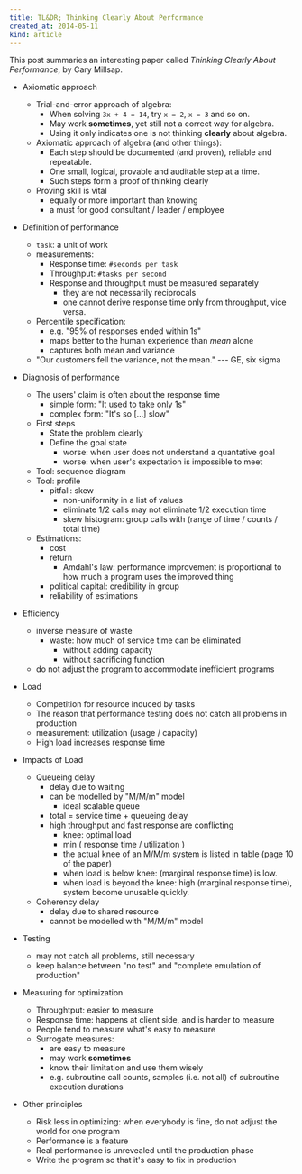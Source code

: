 ```yaml
---
title: TL&DR; Thinking Clearly About Performance
created_at: 2014-05-11
kind: article
---
```


This post summaries an interesting paper called *Thinking Clearly About Performance*,
by Cary Millsap.

- Axiomatic approach
	- Trial-and-error approach of algebra:
		- When solving ``3x + 4 = 14``, try `x = 2`, `x = 3` and so on.
		- May work **sometimes**, yet still not a correct way for algebra.
		- Using it only indicates one is not thinking **clearly** about algebra.
	- Axiomatic approach of algebra (and other things):
		- Each step should be documented (and proven), reliable and repeatable.
		- One small, logical, provable and auditable step at a time.
		- Such steps form a proof of thinking clearly
	- Proving skill is vital
		- equally or more important than knowing
		- a must for good consultant / leader / employee

- Definition of performance
	- `task`: a unit of work
    - measurements:
        - Response time: `#seconds per task`
        - Throughput: `#tasks per second`
        - Response and throughput must be measured separately
            - they are not necessarily reciprocals
            - one cannot derive response time only from throughput, vice versa.
	- Percentile specification:
		- e.g. "95% of responses ended within 1s"
		- maps better to the human experience than *mean* alone
		- captures both mean and variance
	- "Our customers fell the variance, not the mean." --- GE, six sigma

- Diagnosis of performance
	- The users' claim is often about the response time
		- simple form: "It used to take only 1s"
		- complex form: "It's so [...] slow"
	- First steps
		- State the problem clearly
		- Define the goal state
			- worse: when user does not understand a quantative goal
			- worse: when user's expectation is impossible to meet
	- Tool: sequence diagram
	- Tool: profile
		- pitfall: skew
			- non-uniformity in a list of values
			- eliminate 1/2 calls may not eliminate 1/2 execution time
			- skew histogram: group calls with (range of time / counts / total time)
	- Estimations:
		- cost
		- return
			- Amdahl's law: performance improvement is proportional to how much a program uses the improved thing
		- political capital: credibility in group
		- reliability of estimations


- Efficiency
	- inverse measure of waste
		- waste: how much of service time can be eliminated
			- without adding capacity
			- without sacrificing function
	- do not adjust the program to accommodate inefficient programs

- Load
	- Competition for resource induced by tasks
	- The reason that performance testing does not catch all problems in production
	- measurement: utilization (usage / capacity)
	- High load increases response time

- Impacts of Load
    - Queueing delay
        - delay due to waiting
        - can be modelled by "M/M/m" model
            - ideal scalable queue
        - total = service time + queueing delay
        - high throughput and fast response are conflicting
            - knee: optimal load
            - min ( response time / utilization )
            - the actual knee of an M/M/m system is listed in table (page 10 of the paper)
            - when load is below knee: (marginal response time) is low.
            - when load is beyond the knee: high (marginal response time), system become unusable quickly.
    - Coherency delay
        - delay due to shared resource
        - cannot be modelled with "M/M/m" model

- Testing
	- may not catch all problems, still necessary
	- keep balance between "no test" and "complete emulation of production"

- Measuring for optimization
	 - Throughtput: easier to measure
	 - Response time: happens at client side, and is harder to measure
	 - People tend to measure what's easy to measure
	 - Surrogate measures:
        - are easy to measure
		- may work **sometimes**
        - know their limitation and use them wisely
		- e.g. subroutine call counts, samples (i.e. not all) of subroutine execution durations

- Other principles
    - Risk less in optimizing: when everybody is fine, do not adjust the world for one program
    - Performance is a feature
	- Real performance is unrevealed until the production phase
	- Write the program so that it's easy to fix in production
